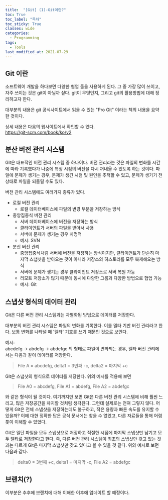 ```yaml
---
title:  "[Git] (1)-Git이란?"
toc: True
toc_label: "목차"
toc_sticky: True
classes: wide
categories:
  - Programming
tags:
  - Tools
last_modified_at: 2021-07-29
---
```


## Git 이란
소프트웨어 개발을 하다보면 다양한 협업 툴을 사용하게 된다. 그 중 가장 많이 쓰이고, 자주 쓰이는 것은 git이 아닐까 싶다. git이 무엇인지, 그리고 git의 활용방법에 대해 정리하고자 한다.

대부분의 내용은 git 공식사이트에서 읽을 수 있는 "Pro Git" 이라는 책의 내용을 요약한 것이다.

상세 내용은 다음의 웹사이트에서 확인할 수 있다.  
<https://git-scm.com/book/ko/v2>

## 분산 버전 관리 시스템
Git은 대표적인 버전 관리 시스템 중 하나이다. 버전 관리라는 것은 파일의 변화를 시간에 따라 기록했다가 나중에 특정 시점의 버전을 다시 꺼내올 수 있도록 하는 것이다. 파일에 문제가 생기는 경우, 문제가 생긴 시점 및 원인을 추적할 수 있고, 문제가 생기기 전 상태로 파일을 되돌릴 수도 있다.

버전 관리 시스템에도 여러가지 종류가 있다.
- 로컬 버전 관리
  - 로컬 데이터베이스에 파일의 변경 부분을 저장하는 방식
- 중앙집중식 버전 관리
  - 서버 데이터베이스에 버전을 저장하는 방식
  - 클라이언트가 서버의 파일을 받아서 사용
  - 서버에 문제가 생기는 경우 치명적
  - 예시: SVN
- 분산 버전 관리
  - 중앙집중식처럼 서버에 버전을 저장하는 방식이지만, 클라이언트가 단순히 마지막 스냅샷을 받아오는 것이 아니라 저장소의 히스토리를 모두 복제해오는 방식
  - 서버에 문제가 생기는 경우 클라이언트 저장소로 서버 복원 가능
  - 리모트 저장소가 많기 때문에 동시에 다양한 그룹과 다양한 방법으로 협업 가능
  - 예시: Git

## 스냅샷 형식의 데이터 관리
Git은 다른 버전 관리 시스템과는 차별화된 방법으로 데이터를 저장한다.

대부분의 버전 관리 시스템은 파일의 변화를 기록한다. 이를 델타 기반 버전 관리라고 한다. 보통 변화를 나타낼 때 '델타' 기호를 쓰기 때문인 것으로 보인다.

예시:  
abcdefg -> abdefg -> abdefgc 의 형태로 파일이 변화되는 경우, 델타 버전 관리에서는 다음과 같이 데이터를 저장한다.

> File A = abcdefg, delta1 = 3번째 -c, delta2 = 마지막 +c

Git은 스냅샷의 형식으로 데이터를 저장한다. 위의 예시를 적용해 보면

> File A0 = abcdefg, File A1 = abdefg, File A2 = abdefgc

와 같은 형식이 될 것이다. 여기까지만 보면 Git은 다른 버전 관리 시스템에 비해 훨씬 느리고, 많은 저장공간을 차지할 것처럼 생각된다. 그런데 실제로는 전혀 그렇지 않다. 어떻게 Git은 전체 스냅샷을 저장하는데도 불구하고, 작은 용량과 빠른 속도를 유지할 수 있을까? 이에 대한 정확한 답은 공식 문서에는 찾을 수 없었고, 다른 자료들을 통해 어렴풋이 이해할 수 있었다.

Git은 일단 파일을 모두 스냅샷으로 저장하고 적절한 시점에 마지막 스냅샷만 남기고 모두 델타로 저장한다고 한다. 즉, 다른 버전 관리 시스템이 최초의 스냅샷만 갖고 있는 것과는 다르게 Git은 마지막 스냅샷만 갖고 있다고 볼 수 있을 것 같다. 위의 예시로 보면 다음과 같다.

> delta0 = 3번째 +c, delta1 = 마지막 -c, File A2 = abdefgc

## 브랜치(?)
이부분은 추후에 브랜치에 대해 이해한 이후에 업데이트 할 예정이다.